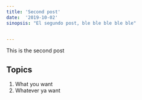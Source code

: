 ```yaml
---
title: 'Second post'
date:  '2019-10-02'
sinopsis: "El segundo post, ble ble ble ble ble"


---
```




This is the second post

## Topics

1. What you want
2. Whatever ya want